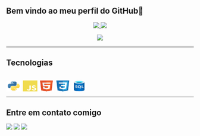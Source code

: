 ##  Bem vindo ao meu perfil do GitHub🖖

<p align="center">
  <a href="https://github.com/Nikao1">
    <img height="200" src="https://github-readme-stats.vercel.app/api?username=Nikao1&show_icons=true&theme=transparent" />
  </a>
  <a href="https://github.com/Nikao1">
    <img height="200" src="https://github-readme-stats.vercel.app/api/top-langs/?username=Nikao1&layout=compact&langs_count=8&theme=transparent" />
  </a>
</p>

<p align="center">
  <a href="https://github.com/Nikao1/lol-match-analysis">
    <img height="167" src="https://github-readme-stats.vercel.app/api/pin/?username=Nikao1&repo=lol-match-analysis&theme=transparent" />
  </a>
</p>

<hr>

   ## Tecnologias
<div style="display: inline_block"><br>
   <img align="center" alt="Nikao-Python" height="30" width="40" src="https://raw.githubusercontent.com/devicons/devicon/master/icons/python/python-original.svg">
  <img align="center" alt="Nikao-Js" height="30" width="40" src="https://raw.githubusercontent.com/devicons/devicon/master/icons/javascript/javascript-plain.svg">
  <img align="center" alt="Nikao-HTML" height="30" width="40" src="https://raw.githubusercontent.com/devicons/devicon/master/icons/html5/html5-original.svg">
  <img align="center" alt="Nikao-CSS" height="30" width="40" src="https://raw.githubusercontent.com/devicons/devicon/master/icons/css3/css3-original.svg">
  <img align="center" alt="Nikao-SQL" height="30" width="40" src="https://raw.githubusercontent.com/devicons/devicon/master/icons/azuresqldatabase/azuresqldatabase-original.svg">
</div>

<hr>

   ## Entre em contato comigo
<div>
  <a href="https://www.linkedin.com/in/nikolas-araujo/" target="_blank"><img src="https://img.shields.io/badge/-LinkedIn-%230077B5?style=for-the-badge&logo=linkedin&logoColor=white" target="_blank"></a> 
  <a href = "nikolasadsms@gmail.com"><img src="https://img.shields.io/badge/-Gmail-%23333?style=for-the-badge&logo=gmail&logoColor=white" target="_blank"></a>
  <a href="https://instagram.com/nikolasaraujo_" target="_blank"><img src="https://img.shields.io/badge/-Instagram-%23E4405F?style=for-the-badge&logo=instagram&logoColor=white" target="_blank"></a>  
</div>
